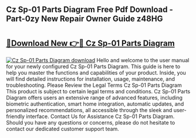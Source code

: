 ## Cz Sp-01 Parts Diagram Free Pdf Download - Part-0zy New Repair Owner Guide z48HG

# <h2><a href="http://dfr9g2.blite.top/?on=Cz+Sp-01+Parts+Diagram">🔗Download New 👉🔴 Cz Sp-01 Parts Diagram</a></h2>

[![Cz Sp-01 Parts Diagram download](https://i.imgur.com/lujVjoI.png)](http://dfr9g2.blite.top/?on=Cz+Sp-01+Parts+Diagram)
Hello and welcome to the user manual for your newly configured Cz Sp-01 Parts Diagram. This guide is here to help you master the functions and capabilities of your product. Inside, you will find detailed instructions for installation, usage, maintenance, and troubleshooting. Please Review the Legal Terms Cz Sp-01 Parts Diagram This product is subject to certain legal terms and conditions. Cz Sp-01 Parts Diagram offers users an extensive range of advanced features, including biometric authentication, smart home integration, automatic updates, and personalized recommendations, all accessible through the sleek and user-friendly interface. Contact Us for Assistance Cz Sp-01 Parts Diagram. Should you have any questions or concerns, please do not hesitate to contact our dedicated customer support team.
